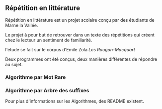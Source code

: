 ## Répétition en littérature

Répétition en littérature est un projet scolaire conçu par des étudiants de Marne la Vallée. 

Le projet à pour but de retrouver dans un texte des répétitions qui créent chez le lecteur un sentiment de familiarité. 

l'etude se fait sur le corpus d'Emile Zola *Les Rougon-Macquart*

Deux programmes ont été conçus, deux manières différentes de répondre au sujet.
### Algorithme par Mot Rare 

### Algorithme par Arbre des suffixes  

Pour plus d'informations sur les Algorithmes, des README existent.

